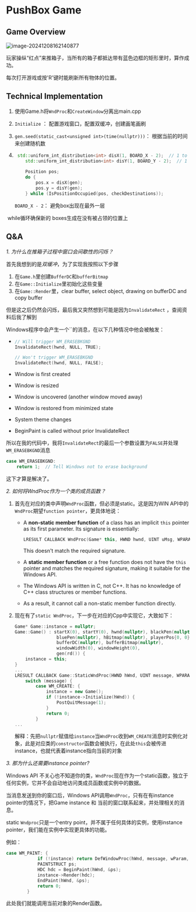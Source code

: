 # PushBox Game

## Game Overview

![image-20241208162140877](C:\Users\Administrator\AppData\Roaming\Typora\typora-user-images\image-20241208162140877.png)

玩家操纵“红点”来推箱子，当所有的箱子都抵达带有蓝色边框的矩形里时，算作成功。

每次打开游戏或按'R'键时能刷新所有物体的位置。

## Technical Implementation

1. 使用Game.h将`WndProc`和`CreateWindow`分离出main.cpp

2. `Initialize` ： 配置游戏窗口，配置双缓冲，创建画笔画刷

3. `gen.seed(static_cast<unsigned int>(time(nullptr)))`： 根据当前的时间来创建随机数

4. ```c++
   	std::uniform_int_distribution<int> disX(1, BOARD_X - 2);  // 1 to 12 instead of 0 to 13
       std::uniform_int_distribution<int> disY(1, BOARD_Y - 2);  // 1 to 6 instead of 0 to 7
       
       Position pos;
       do {
           pos.x = disX(gen);
           pos.y = disY(gen);
       } while (IsPositionOccupied(pos, checkDestinations));
   ```

   `BOARD_X - 2`： 避免box出现在最外一层

​	while循环确保新的 boxes生成在没有被占领的位置上



## Q&A

*1. 为什么在推箱子过程中窗口会间歇性的闪烁？*

首先我想到的是*双缓冲*，为了实现我按照以下步骤

1. 在`Game.h`里创建`BufferDC`和`bufferBitmap`
2. 在`Game::Initialize`里初始化这些变量
3. 在`Game::Render`里，clear buffer, select object, drawing on bufferDC and copy buffer

但是这之后仍然会闪烁，最后我又突然想到可能是因为`InvalidateRect` ，查阅资料后我了解到

Windows程序中会产生一个``的消息，在以下几种情况中他会被触发：

- ```c++
  // Will trigger WM_ERASEBKGND
  InvalidateRect(hwnd, NULL, TRUE);  
  
  // Won't trigger WM_ERASEBKGND
  InvalidateRect(hwnd, NULL, FALSE);
  ```

- Window is first created
- Window is resized
- Window is uncovered (another window moved away)
- Window is restored from minimized state
- System theme changes
- BeginPaint is called without prior InvalidateRect

所以在我的代码中，我将`InvalidateRect`的最后一个参数设置为`FALSE`并处理`WM_ERASEBKGND`消息

```c++
case WM_ERASEBKGND:
    return 1;  // Tell Windows not to erase background
```

这下才算是解决了。



*2. 如何将WndProc作为一个类的成员函数？*

1. 首先在对应的类中声明`WndProc`函数，但必须是static。这是因为WIN API中的`WndProc`期望`function pointer`，更具体地说：

   - A **non-static member function** of a class has an implicit `this` pointer as its first parameter. Its signature is essentially:

     ```c++
     LRESULT CALLBACK WndProc(Game* this, HWND hwnd, UINT uMsg, WPARAM wParam, LPARAM lParam);
     ```

     This doesn't match the required signature.

   - A **static member function** or a free function does not have the `this` pointer and matches the required signature, making it suitable for the Windows API.

   - The Windows API is written in C, not C++. It has no knowledge of C++ class structures or member functions.

   - As a result, it cannot call a non-static member function directly.

2. 现在有了`static WndProc`，下一步在对应的Cpp中实现它，大致如下：
   ```c++
   Game* Game::instance = nullptr;
   Game::Game() : startX(0), startY(0), hwnd(nullptr), blackPen(nullptr), 
                   bluePen(nullptr), hBitmap(nullptr), playerPos{0, 0},
                   bufferDC(nullptr), bufferBitmap(nullptr),
                   windowWidth(0), windowHeight(0),
                   gen(rd()) {
       instance = this;
   }
   ...
   LRESULT CALLBACK Game::StaticWndProc(HWND hWnd, UINT message, WPARAM wParam, LPARAM lParam) {
       switch (message) {
           case WM_CREATE: {
               instance = new Game();
               if (!instance->Initialize(hWnd)) {
                   PostQuitMessage(1);
               }
               return 0;
           }
   ...
   ```

   解释：先把`nullptr`赋值给`instance`当`WndProc`收到`WM_CREATE`消息时实例化对象，此是对应类的`constructor`函数会被执行，在此处`this`会被传进instance，也就代表着instance指向当前的对象

*3. 那为什么还需要instance pointer?*

Windows API 不关心也不知道你的类，`WndProc`现在作为一个static函数，独立于任何实例，它并不会自动地访问类成员函数或实例中的数据。

当消息发送到你的窗口后，Windows API调用`WndProc`，只有在有instance pointer的情况下，把Game instance 和 当前的窗口联系起来，并处理相关的消息。

static `Wndproc`只是一个entry point，并不属于任何具体的实例，使用instance pointer，我们能在实例中实现更具体的功能。

例如：

```c++
case WM_PAINT: {
            if (!instance) return DefWindowProc(hWnd, message, wParam, lParam);
            PAINTSTRUCT ps;
            HDC hdc = BeginPaint(hWnd, &ps);
            instance->Render(hdc);
            EndPaint(hWnd, &ps);
            return 0;
        }
```

此处我们就能调用当前对象的Render函数。

